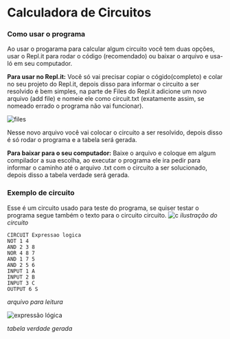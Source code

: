 # Calculadora de Circuitos

### Como usar o programa
Ao usar o progarama para calcular algum circuito você tem duas opções, usar o Repl.it para rodar o código (recomendado) ou baixar o arquivo e usa-ló em seu computador.

**Para usar no Repl.it:** Você só  vai precisar copiar o cógido(completo) e colar no seu projeto do Repl.it, depois disso para informar o circuito a ser resolvido é bem simples, na parte de Files do Repl.it adicione um novo arquivo (add file) e nomeie ele como circuit.txt (exatamente assim, se nomeado errado o programa não vai funcionar).

![files](https://user-images.githubusercontent.com/54586250/69633938-f3528400-102f-11ea-90bb-ed3f443df462.png)

Nesse novo arquivo você vai colocar o circuito a ser resolvido, depois disso é só rodar o programa e a tabela será gerada.

**Para baixar para o seu computador:** Baixe o arquivo e coloque em algum compilador a sua escolha, ao executar o programa ele ira pedir para informar o caminho até o arquivo .txt com o circuito a ser solucionado, depois disso a tabela verdade será gerada.

### Exemplo de circuito
Esse é um circuito usado para teste do programa, se quiser testar o programa segue também o texto para o circuito circuito.
![c](https://user-images.githubusercontent.com/54586250/69636379-36632600-1035-11ea-8203-eef4e8da4acd.png)
*ilustração do circuito*

```
CIRCUIT Expressao logica
NOT 1 4 
AND 2 3 8 
NOR 4 8 7 
AND 1 7 5 
AND 2 5 6 
INPUT 1 A 
INPUT 2 B 
INPUT 3 C 
OUTPUT 6 S 
```
*arquivo para leitura*

![expressão lógica](https://user-images.githubusercontent.com/54586250/69635281-d4092600-1032-11ea-9bc4-d1cd73ee595a.png)

*tabela verdade gerada*

